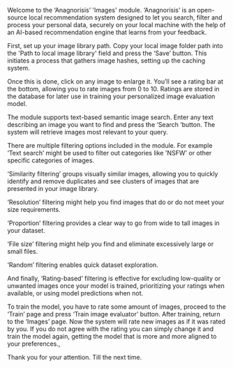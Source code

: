 Welcome to the ‘Anagnorisis’ 'Images' module. ‘Anagnorisis’ is an open-source local recommendation system designed to let you search, filter and process your personal data, securely on your local machine with the help of an AI-based recommendation engine that learns from your feedback.

First, set up your image library path. Copy your local image folder path into the 'Path to local image library' field and press the ‘Save’ button. This initiates a process that gathers image hashes, setting up the caching system.

Once this is done, click on any image to enlarge it. You’ll see a rating bar at the bottom, allowing you to rate images from 0 to 10. Ratings are stored in the database for later use in training your personalized image evaluation model.

The module supports text-based semantic image search. Enter any text describing an image you want to find and press the ‘Search ‘button. The system will retrieve images most relevant to your query.

There are multiple filtering options included in the module. For example ‘Text search’ might be used to filter out categories like 'NSFW' or other specific categories of images.

‘Similarity filtering’ groups visually similar images, allowing you to quickly identify and remove duplicates and see clusters of images that are presented in your image library.

‘Resolution’ filtering might help you find images that do or do not meet your size requirements.

‘Proportion’ filtering provides a clear way to go from wide to tall images in your dataset.

‘File size’ filtering might help you find and eliminate excessively large or small files.

‘Random’ filtering enables quick dataset exploration.

And finally, ‘Rating-based’ filtering is effective for excluding low-quality or unwanted images once your model is trained, prioritizing your ratings when available, or using model predictions when not. 

To train the model, you have to rate some amount of images, proceed to the ‘Train’ page and press ‘Train image evaluator’ button. After training, return to the ‘Images’ page. Now the system will rate new images as if it was rated by you. If you do not agree with the rating you can simply change it and train the model again, getting the model that is more and more aligned to your preferences., 

Thank you for your attention. Till the next time.